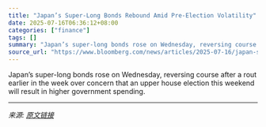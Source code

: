 ```yaml
---
title: "Japan’s Super-Long Bonds Rebound Amid Pre-Election Volatility"
date: 2025-07-16T06:36:12+08:00
categories: ["finance"]
tags: []
summary: "Japan’s super-long bonds rose on Wednesday, reversing course after a rout earlier in the week over concern that an upper house election this weekend will result in higher government spending."
source_url: "https://www.bloomberg.com/news/articles/2025-07-16/japan-s-super-long-bonds-rebound-amid-pre-election-volatility"
---
```


Japan’s super-long bonds rose on Wednesday, reversing course after a rout earlier in the week over concern that an upper house election this weekend will result in higher government spending.

---

*来源: [原文链接](https://www.bloomberg.com/news/articles/2025-07-16/japan-s-super-long-bonds-rebound-amid-pre-election-volatility)*
